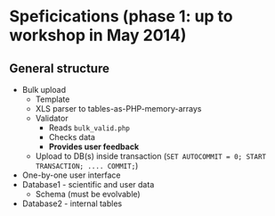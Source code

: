 # Speficications (phase 1: up to workshop in May 2014)

## General structure

 * Bulk upload
    * Template
    * XLS parser to tables-as-PHP-memory-arrays
    * Validator
       * Reads `bulk_valid.php`
       * Checks data
       * **Provides user feedback**
    * Upload to DB(s) inside transaction (`SET AUTOCOMMIT = 0; START 
      TRANSACTION; .... COMMIT;`)
 * One-by-one user interface
 * Database1 - scientific and user data
    * Schema (must be evolvable)
 * Database2 - internal tables
 
